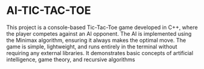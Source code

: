# AI-TIC-TAC-TOE
This project is a console-based Tic-Tac-Toe game developed in C++, where the player competes against an AI opponent.
The AI is implemented using the Minimax algorithm, ensuring it always makes the optimal move.
The game is simple, lightweight, and runs entirely in the terminal without requiring any external libraries.
It demonstrates basic concepts of artificial intelligence, game theory, and recursive algorithms
